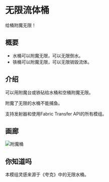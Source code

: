 # 无限流体桶
给桶附魔无限！
## 概要
- 水桶可以附魔无限，可以无限倒水。
- 铁桶可以附魔无限，可以无限销毁流体。
## 介绍
可以用附魔台或铁砧给水桶和空桶附魔无限。

附魔了无限的水桶不能捕鱼。

支持发射器和使用Fabric Transfer API的所有模组。
## 画廊
![附魔桶](run/screenshots/2024-02-16_13.30.17.png)
## 你知道吗
本模组灵感来源于《夸克》中的无限水桶。